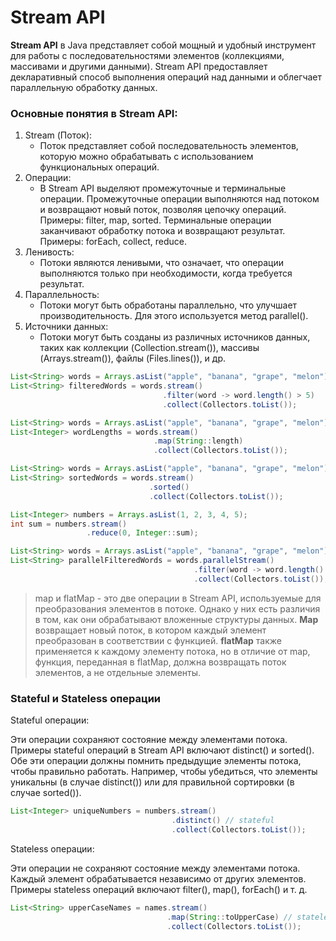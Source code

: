 # Stream API

**Stream API** в Java представляет собой мощный и удобный инструмент для работы с последовательностями элементов (коллекциями, массивами и другими данными). 
Stream API предоставляет декларативный способ выполнения операций над данными и облегчает параллельную обработку данных.

### Основные понятия в Stream API:

1. Stream (Поток):
    * Поток представляет собой последовательность элементов, которую можно обрабатывать с использованием функциональных операций.
2. Операции:
    * В Stream API выделяют промежуточные и терминальные операции.
      Промежуточные операции выполняются над потоком и возвращают новый поток, позволяя цепочку операций. Примеры: filter, map, sorted.
      Терминальные операции заканчивают обработку потока и возвращают результат. Примеры: forEach, collect, reduce.
3. Ленивость:
    * Потоки являются ленивыми, что означает, что операции выполняются только при необходимости, когда требуется результат.
4. Параллельность:
    * Потоки могут быть обработаны параллельно, что улучшает производительность. Для этого используется метод parallel().
5. Источники данных:
    * Потоки могут быть созданы из различных источников данных, таких как коллекции (Collection.stream()), массивы (Arrays.stream()), файлы (Files.lines()), и др.

```java Filter
List<String> words = Arrays.asList("apple", "banana", "grape", "melon");
List<String> filteredWords = words.stream()
                                  .filter(word -> word.length() > 5)
                                  .collect(Collectors.toList());

```

```java Map
List<String> words = Arrays.asList("apple", "banana", "grape", "melon");
List<Integer> wordLengths = words.stream()
                                .map(String::length)
                                .collect(Collectors.toList());
```

```java Sorting
List<String> words = Arrays.asList("apple", "banana", "grape", "melon");
List<String> sortedWords = words.stream()
                               .sorted()
                               .collect(Collectors.toList());
```

```java Reduce
List<Integer> numbers = Arrays.asList(1, 2, 3, 4, 5);
int sum = numbers.stream()
                 .reduce(0, Integer::sum);
```

```java Parallel
List<String> words = Arrays.asList("apple", "banana", "grape", "melon");
List<String> parallelFilteredWords = words.parallelStream()
                                         .filter(word -> word.length() > 5)
                                         .collect(Collectors.toList());
```

>map и flatMap - это две операции в Stream API, используемые для преобразования элементов в потоке. 
Однако у них есть различия в том, как они обрабатывают вложенные структуры данных.
**Map** возвращает новый поток, в котором каждый элемент преобразован в соответствии с функцией.
**flatMap** также применяется к каждому элементу потока, но в отличие от map, функция, переданная в flatMap, должна возвращать поток элементов, а не отдельные элементы.


### Stateful и Stateless операции

Stateful операции:

Эти операции сохраняют состояние между элементами потока.
Примеры stateful операций в Stream API включают distinct() и sorted(). 
Обе эти операции должны помнить предыдущие элементы потока, чтобы правильно работать. 
Например, чтобы убедиться, что элементы уникальны (в случае distinct()) или для правильной сортировки (в случае sorted()).

```java
List<Integer> uniqueNumbers = numbers.stream()
                                    .distinct() // stateful
                                    .collect(Collectors.toList());
```

Stateless операции:

Эти операции не сохраняют состояние между элементами потока.
Каждый элемент обрабатывается независимо от других элементов.
Примеры stateless операций включают filter(), map(), forEach() и т. д.

```java
List<String> upperCaseNames = names.stream()
                                   .map(String::toUpperCase) // stateless
                                   .collect(Collectors.toList());
```